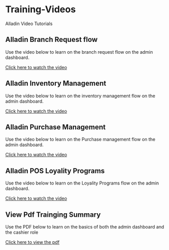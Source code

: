 # Training-Videos
Alladin Video Tutorials
## Alladin Branch Request flow

Use the video below to learn on the branch request flow on the admin dashboard.

[Click here to watch the video](https://www.youtube.com/embed/Z1kCFECPqKo)

## Alladin Inventory Management

Use the video below to learn on the inventory management flow on the admin dashboard.

[Click here to watch the video](https://youtu.be/zGE5OrdoK9E)

## Alladin Purchase Management

Use the video below to learn on the Purchase management flow on the admin dashboard.

[Click here to watch the video](https://youtu.be/K-UlvI380mE)

## Alladin POS Loyality Programs

Use the video below to learn on the Loyality Programs flow on the admin dashboard.

[Click here to watch the video](https://youtu.be/b-K350oAWzY)

## View Pdf Trainging Summary

Use the PDF below to learn on the basics of both the admin dashboard and the cashier role

[Click here to view the pdf](https://youtu.be/b-K350oAWzY)
